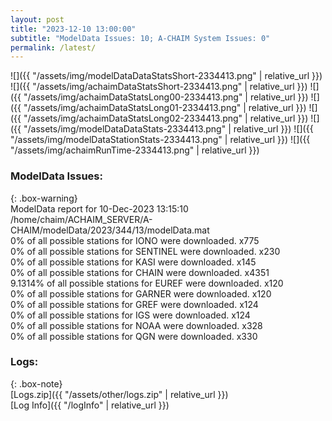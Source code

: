 ```yaml
---
layout: post
title: "2023-12-10 13:00:00"
subtitle: "ModelData Issues: 10; A-CHAIM System Issues: 0"
permalink: /latest/
---
```


![]({{ "/assets/img/modelDataDataStatsShort-2334413.png" | relative_url }})
![]({{ "/assets/img/achaimDataStatsShort-2334413.png" | relative_url }})
![]({{ "/assets/img/achaimDataStatsLong00-2334413.png" | relative_url }})
![]({{ "/assets/img/achaimDataStatsLong01-2334413.png" | relative_url }})
![]({{ "/assets/img/achaimDataStatsLong02-2334413.png" | relative_url }})
![]({{ "/assets/img/modelDataDataStats-2334413.png" | relative_url }})
![]({{ "/assets/img/modelDataStationStats-2334413.png" | relative_url }})
![]({{ "/assets/img/achaimRunTime-2334413.png" | relative_url }})


### ModelData Issues:  
  
{: .box-warning}  
 ModelData report for 10-Dec-2023 13:15:10   
 /home/chaim/ACHAIM_SERVER/A-CHAIM/modelData/2023/344/13/modelData.mat   
 0% of all possible stations for IONO were downloaded. x775   
 0% of all possible stations for SENTINEL were downloaded. x230   
 0% of all possible stations for KASI were downloaded. x145   
 0% of all possible stations for CHAIN were downloaded. x4351   
 9.1314% of all possible stations for EUREF were downloaded. x120   
 0% of all possible stations for GARNER were downloaded. x120   
 0% of all possible stations for GREF were downloaded. x124   
 0% of all possible stations for IGS were downloaded. x124   
 0% of all possible stations for NOAA were downloaded. x328   
 0% of all possible stations for QGN were downloaded. x330   
  


### Logs:  
  
{: .box-note}  
[Logs.zip]({{ "/assets/other/logs.zip" | relative_url }})  
[Log Info]({{ "/logInfo" | relative_url }})  
